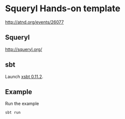 # Squeryl Hands-on template

http://atnd.org/events/26077

## Squeryl

http://squeryl.org/

## sbt

Launch [xsbt 0.11.2](https://github.com/harrah/xsbt).

## Example

Run the example

```
sbt run
```


